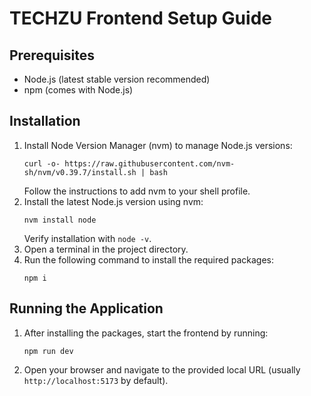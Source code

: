 <xaiArtifact artifact_id="5e8d3016-b7bf-4a6b-842c-1b168d3f324a" artifact_version_id="a7eb171c-cdf8-4c07-bfa1-9b6751fa23d0" title="README.md" contentType="text/markdown">

# TECHZU Frontend Setup Guide

## Prerequisites
- Node.js (latest stable version recommended)
- npm (comes with Node.js)

## Installation
1. Install Node Version Manager (nvm) to manage Node.js versions:
   ```
   curl -o- https://raw.githubusercontent.com/nvm-sh/nvm/v0.39.7/install.sh | bash
   ```
   Follow the instructions to add nvm to your shell profile.
2. Install the latest Node.js version using nvm:
   ```
   nvm install node
   ```
   Verify installation with `node -v`.
3. Open a terminal in the project directory.
4. Run the following command to install the required packages:
   ```
   npm i
   ```

## Running the Application
1. After installing the packages, start the frontend by running:
   ```
   npm run dev
   ```
2. Open your browser and navigate to the provided local URL (usually `http://localhost:5173` by default).